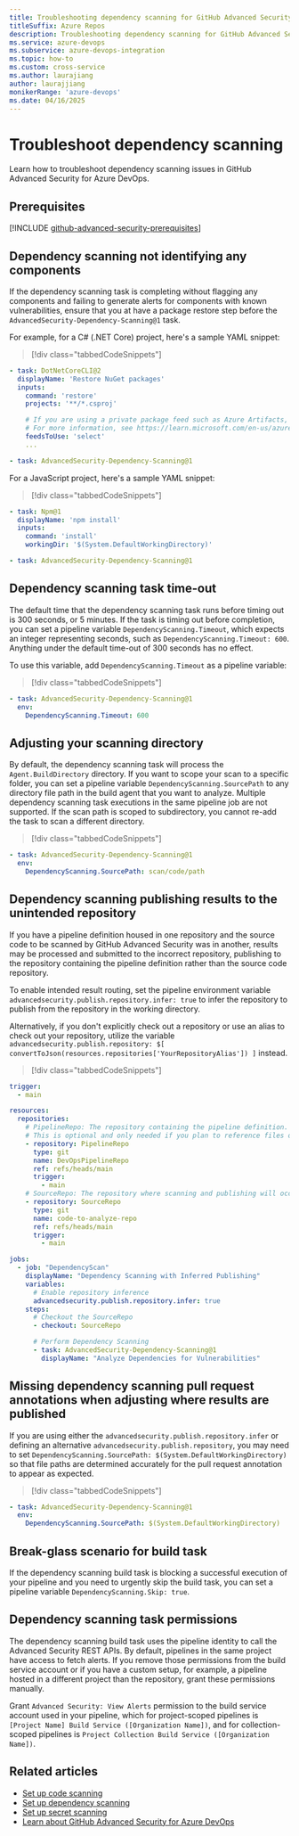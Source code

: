 ```yaml
---
title: Troubleshooting dependency scanning for GitHub Advanced Security for Azure DevOps 
titleSuffix: Azure Repos
description: Troubleshooting dependency scanning for GitHub Advanced Security for Azure DevOps
ms.service: azure-devops
ms.subservice: azure-devops-integration
ms.topic: how-to 
ms.custom: cross-service
ms.author: laurajiang
author: laurajjiang
monikerRange: 'azure-devops'
ms.date: 04/16/2025
---
```


# Troubleshoot dependency scanning 

Learn how to troubleshoot dependency scanning issues in GitHub Advanced Security for Azure DevOps.

## Prerequisites

[!INCLUDE [github-advanced-security-prerequisites](includes/github-advanced-security-prerequisites.md)]

## Dependency scanning not identifying any components
If the dependency scanning task is completing without flagging any components and failing to generate alerts for components with known vulnerabilities, ensure that you at have a package restore step before the `AdvancedSecurity-Dependency-Scanning@1` task. 

For example, for a C# (.NET Core) project, here's a sample YAML snippet: 

>[!div class="tabbedCodeSnippets"]
```yaml
- task: DotNetCoreCLI@2
  displayName: 'Restore NuGet packages'
  inputs:
    command: 'restore'
    projects: '**/*.csproj'

    # If you are using a private package feed such as Azure Artifacts, you will need additional variables.
    # For more information, see https://learn.microsoft.com/en-us/azure/devops/pipelines/tasks/reference/dotnet-core-cli-v2?view=azure-pipelines 
    feedsToUse: 'select'
    ...

- task: AdvancedSecurity-Dependency-Scanning@1
```

For a JavaScript project, here's a sample YAML snippet:
>[!div class="tabbedCodeSnippets"]
```yaml
- task: Npm@1
  displayName: 'npm install'
  inputs:
    command: 'install'
    workingDir: '$(System.DefaultWorkingDirectory)'

- task: AdvancedSecurity-Dependency-Scanning@1
```

## Dependency scanning task time-out 

The default time that the dependency scanning task runs before timing out is 300 seconds, or 5 minutes. If the task is timing out before completion, you can set a pipeline variable `DependencyScanning.Timeout`, which expects an integer representing seconds, such as `DependencyScanning.Timeout: 600`. Anything under the default time-out of 300 seconds has no effect. 

To use this variable, add `DependencyScanning.Timeout` as a pipeline variable: 

>[!div class="tabbedCodeSnippets"]
```yaml
- task: AdvancedSecurity-Dependency-Scanning@1
  env:
    DependencyScanning.Timeout: 600
```

## Adjusting your scanning directory

By default, the dependency scanning task will process the `Agent.BuildDirectory` directory. If you want to scope your scan to a specific folder, you can set a pipeline variable `DependencyScanning.SourcePath` to any directory file path in the build agent that you want to analyze. Multiple dependency scanning task executions in the same pipeline job are not supported. If the scan path is scoped to subdirectory, you cannot re-add the task to scan a different directory.

 >[!div class="tabbedCodeSnippets"]
```yaml
- task: AdvancedSecurity-Dependency-Scanning@1
  env:
    DependencyScanning.SourcePath: scan/code/path
```

## Dependency scanning publishing results to the unintended repository 

If you have a pipeline definition housed in one repository and the source code to be scanned by GitHub Advanced Security was in another, results may be processed and submitted to the incorrect repository, publishing to the repository containing the pipeline definition rather than the source code repository.

To enable intended result routing, set the pipeline environment variable `advancedsecurity.publish.repository.infer: true` to infer the repository to publish from the repository in the working directory.

Alternatively, if you don't explicitly check out a repository or use an alias to check out your repository, utilize the variable `advancedsecurity.publish.repository: $[ convertToJson(resources.repositories['YourRepositoryAlias']) ]` instead.

>[!div class="tabbedCodeSnippets"]
```yaml
trigger:
  - main

resources:
  repositories:
    # PipelineRepo: The repository containing the pipeline definition.
    # This is optional and only needed if you plan to reference files or scripts from this repo.
    - repository: PipelineRepo
      type: git
      name: DevOpsPipelineRepo
      ref: refs/heads/main
      trigger:
        - main
    # SourceRepo: The repository where scanning and publishing will occur.
    - repository: SourceRepo
      type: git
      name: code-to-analyze-repo
      ref: refs/heads/main
      trigger:
        - main

jobs:
  - job: "DependencyScan"
    displayName: "Dependency Scanning with Inferred Publishing"
    variables:
      # Enable repository inference
      advancedsecurity.publish.repository.infer: true
    steps:
      # Checkout the SourceRepo
      - checkout: SourceRepo

      # Perform Dependency Scanning
      - task: AdvancedSecurity-Dependency-Scanning@1
        displayName: "Analyze Dependencies for Vulnerabilities"
```

## Missing dependency scanning pull request annotations when adjusting where results are published 

If you are using either the `advancedsecurity.publish.repository.infer` or defining an alternative `advancedsecurity.publish.repository`, you may need to set `DependencyScanning.SourcePath: $(System.DefaultWorkingDirectory)` so that file paths are determined accurately for the pull request annotation to appear as expected. 

 >[!div class="tabbedCodeSnippets"]
```yaml
- task: AdvancedSecurity-Dependency-Scanning@1
  env:
    DependencyScanning.SourcePath: $(System.DefaultWorkingDirectory)
```

## Break-glass scenario for build task

If the dependency scanning build task is blocking a successful execution of your pipeline and you need to urgently skip the build task, you can set a pipeline variable `DependencyScanning.Skip: true`.

## Dependency scanning task permissions

The dependency scanning build task uses the pipeline identity to call the Advanced Security REST APIs. By default, pipelines in the same project have access to fetch alerts. If you remove those permissions from the build service account or if you have a custom setup, for example, a pipeline hosted in a different project than the repository, grant these permissions manually.

Grant `Advanced Security: View Alerts` permission to the build service account used in your pipeline, which for project-scoped pipelines is `[Project Name] Build Service ([Organization Name])`, and for collection-scoped pipelines is `Project Collection Build Service ([Organization Name])`.

## Related articles

- [Set up code scanning](github-advanced-security-code-scanning.md)
- [Set up dependency scanning](github-advanced-security-dependency-scanning.md)
- [Set up secret scanning](github-advanced-security-secret-scanning.md)
- [Learn about GitHub Advanced Security for Azure DevOps](github-advanced-security-security-overview.md)

